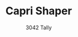 ---
layout: product
title: Capri Shaper 
subtitle: 3042 Tally
price: '38.00'
product_image: /neopower-net/3042-front.png
product_image_hover: /neopower-net/3042-back.png
categories: 
  - The Upgraders
  - Tummy & Waist
  - Back Support
  - Rear & Hips
  - Thighs & Legs
  - Full Body
  - Daily Use
  - Post Surgical
  - Postpartum
  - Body Shapers
  - Middle Hook Eye & Zipper
---